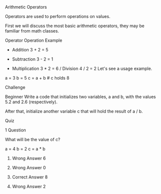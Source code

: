 Arithmetic Operators

Operators are used to perform operations on values.

First we will discuss the most basic arithmetic operators, they may be familiar from math classes.

Operator	Operation	Example
+	Addition	3 + 2 = 5
-	Subtraction	3 - 2 = 1
*	Multiplication	3 * 2 = 6
/	Division	4 / 2 = 2
Let's see a usage example.

a = 3
b = 5
c = a + b # c holds 8

Challenge

Beginner
Write a code that initializes two variables, a and b, with the values 5.2 and 2.6 (respectively).

After that, initialize another variable c that will hold the result of a / b.

Quiz

1 Question

What will be the value of c?

a = 4
b = 2
c = a * b
1. Wrong Answer
   6

3. Wrong Answer
   0

4. Correct Answer
   8

5. Wrong Answer
   2
